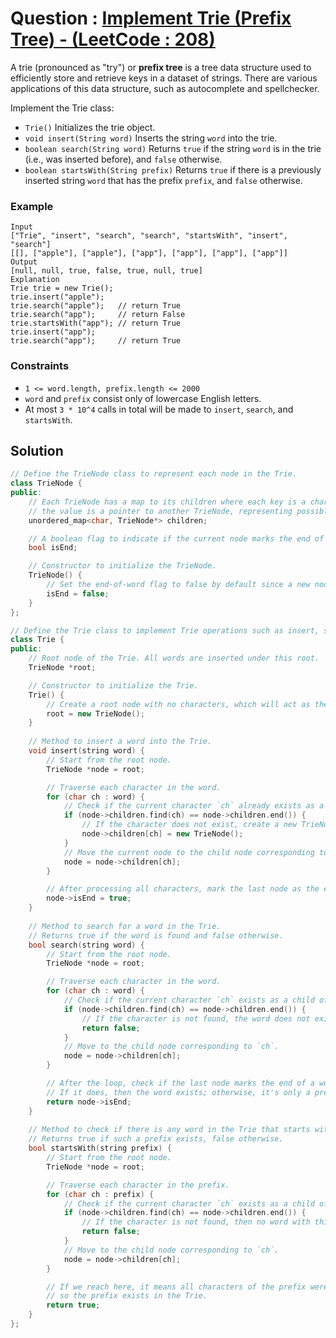 # Question : [Implement Trie (Prefix Tree) - (LeetCode : 208)](https://leetcode.com/problems/implement-trie-prefix-tree/description/)

A trie (pronounced as "try") or **prefix tree** is a tree data structure used to efficiently store and retrieve keys in a dataset of strings. There are various applications of this data structure, such as autocomplete and spellchecker.

Implement the Trie class:

- `Trie()` Initializes the trie object.
- `void insert(String word)` Inserts the string `word` into the trie.
- `boolean search(String word)` Returns `true` if the string `word` is in the trie (i.e., was inserted before), and `false` otherwise.
- `boolean startsWith(String prefix)` Returns `true` if there is a previously inserted string `word` that has the prefix `prefix`, and `false` otherwise.

### Example

```
Input
["Trie", "insert", "search", "search", "startsWith", "insert", "search"]
[[], ["apple"], ["apple"], ["app"], ["app"], ["app"], ["app"]]
Output
[null, null, true, false, true, null, true]
Explanation
Trie trie = new Trie();
trie.insert("apple");
trie.search("apple");   // return True
trie.search("app");     // return False
trie.startsWith("app"); // return True
trie.insert("app");
trie.search("app");     // return True
```

### Constraints

-   `1 <= word.length, prefix.length <= 2000`
-   `word` and `prefix` consist only of lowercase English letters.
-   At most `3 * 10^4` calls in total will be made to `insert`, `search`, and `startsWith`.


## Solution

```Cpp
// Define the TrieNode class to represent each node in the Trie.
class TrieNode {
public:
    // Each TrieNode has a map to its children where each key is a character and 
    // the value is a pointer to another TrieNode, representing possible continuations of words.
    unordered_map<char, TrieNode*> children;

    // A boolean flag to indicate if the current node marks the end of a word.
    bool isEnd;

    // Constructor to initialize the TrieNode.
    TrieNode() {
        // Set the end-of-word flag to false by default since a new node is not the end of a word initially.
        isEnd = false;
    }
};

// Define the Trie class to implement Trie operations such as insert, search, and startsWith.
class Trie {
public:
    // Root node of the Trie. All words are inserted under this root.
    TrieNode *root;

    // Constructor to initialize the Trie.
    Trie() {
        // Create a root node with no characters, which will act as the starting point.
        root = new TrieNode();
    }
    
    // Method to insert a word into the Trie.
    void insert(string word) {
        // Start from the root node.
        TrieNode *node = root;

        // Traverse each character in the word.
        for (char ch : word) {
            // Check if the current character `ch` already exists as a child of the current node.
            if (node->children.find(ch) == node->children.end()) {
                // If the character does not exist, create a new TrieNode for this character.
                node->children[ch] = new TrieNode();
            }
            // Move the current node to the child node corresponding to `ch`.
            node = node->children[ch];
        }

        // After processing all characters, mark the last node as the end of a word.
        node->isEnd = true;
    }
    
    // Method to search for a word in the Trie.
    // Returns true if the word is found and false otherwise.
    bool search(string word) {
        // Start from the root node.
        TrieNode *node = root;

        // Traverse each character in the word.
        for (char ch : word) {
            // Check if the current character `ch` exists as a child of the current node.
            if (node->children.find(ch) == node->children.end()) {
                // If the character is not found, the word does not exist in the Trie.
                return false;
            }
            // Move to the child node corresponding to `ch`.
            node = node->children[ch];
        }

        // After the loop, check if the last node marks the end of a word in the Trie.
        // If it does, then the word exists; otherwise, it's only a prefix, not a full word.
        return node->isEnd;
    }
    
    // Method to check if there is any word in the Trie that starts with a given prefix.
    // Returns true if such a prefix exists, false otherwise.
    bool startsWith(string prefix) {
        // Start from the root node.
        TrieNode *node = root;

        // Traverse each character in the prefix.
        for (char ch : prefix) {
            // Check if the current character `ch` exists as a child of the current node.
            if (node->children.find(ch) == node->children.end()) {
                // If the character is not found, then no word with this prefix exists in the Trie.
                return false;
            }
            // Move to the child node corresponding to `ch`.
            node = node->children[ch];
        }

        // If we reach here, it means all characters of the prefix were found in sequence,
        // so the prefix exists in the Trie.
        return true;
    }
};
```